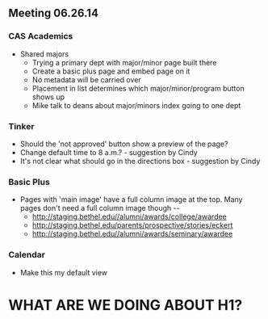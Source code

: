## Meeting 06.26.14

### CAS Academics
* Shared majors
    * Trying a primary dept with major/minor page built there
    * Create a basic plus page and embed page on it
    * No metadata will be carried over
    * Placement in list determines which major/minor/program button shows up
    * Mike talk to deans about major/minors index going to one dept

### Tinker
* Should the 'not approved' button show a preview of the page?
* Change default time to 8 a.m.? - suggestion by Cindy
* It's not clear what should go in the directions box - suggestion by Cindy

### Basic Plus
* Pages with 'main image' have a full column image at the top. Many pages don't need a full column image though --
    * http://staging.bethel.edu//alumni/awards/college/awardee
    * http://staging.bethel.edu/parents/prospective/stories/eckert
    * http://staging.bethel.edu//alumni/awards/seminary/awardee

### Calendar
* Make this my default view

# WHAT ARE WE DOING ABOUT H1?
